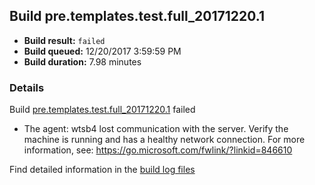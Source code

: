## Build pre.templates.test.full_20171220.1
- **Build result:** `failed`
- **Build queued:** 12/20/2017 3:59:59 PM
- **Build duration:** 7.98 minutes
### Details
Build [pre.templates.test.full_20171220.1](https://winappstudio.visualstudio.com/web/build.aspx?pcguid=a4ef43be-68ce-4195-a619-079b4d9834c2&builduri=vstfs%3a%2f%2f%2fBuild%2fBuild%2f24483) failed

+ The agent: wtsb4 lost communication with the server. Verify the machine is running and has a healthy network connection. For more information, see: https://go.microsoft.com/fwlink/?linkid=846610

Find detailed information in the [build log files](https://uwpctdiags.blob.core.windows.net/buildlogs/pre.templates.test.full_20171220.1_logs.zip)
